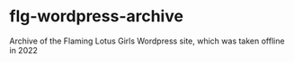 # flg-wordpress-archive
Archive of the Flaming Lotus Girls Wordpress site, which was taken offline in 2022
